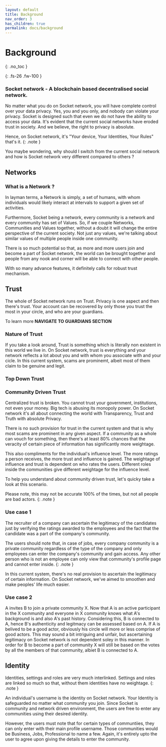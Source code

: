 ```yaml
---
layout: default
title: Background
nav_order: 3
has_children: true
permalink: docs/background
---
```

 
# Background
{: .no_toc }

{: .fs-26 .fw-100 }
### Socket network - A blockchain based decentralised social network. 

No matter what you do on Socket network, you will have complete control over your data privacy. Yes, you and you only, and nobody can violate your privacy. Socket is designed such that even we do not have the ability to access your data. It's evident that the current social networks have eroded trust in society. And we believe, the right to privacy is absolute. 

Hence, on Socket network, it's "Your device, Your Identities, Your Rules" that's it.
{: .note }

You maybe wondering, why should I switch from the current social network and how is Socket network very different compared to others ?

## Networks 

### What is a Network ? 

In layman terms, a Network is simply, a set of humans, with whom individuals would likely interact at intervals to support a given set of activities.

Furthermore, Socket being a network, every community is a network and every community has set of Values. So, if we couple Networks, Communities and Values together, without a doubt it will change the entire perspective of the current society. Not just any values, we're talking about similar values of multiple people inside one community. 

There is so much potential so that, as more and more users join and become a part of Socket network, the world can be brought together and people from any nook and corner will be able to connect with other people. 

With so many advance features, it definitely calls for robust trust mechanism. 

## Trust

The whole of Socket network runs on Trust. Privacy is one aspect and then there's trust. Your account can be recovered by only those you trust the most in your circle, and who are your guardians. 

To learn more **NAVIGATE TO GUARDIANS SECTION**

### Nature of Trust

If you take a look around, Trust is something which is literally non existent in this world we live in. On Socket network, trust is everything and your network reflects a lot about you and with whom you associate with and your cicle. In this current system, scams are prominemt, albeit most of them claim to be genuine and legit. 

### Top Down Trust

### Community Driven Trust

Centralized trust is broken. You cannot trust your government, institutions, not even your money. Big tech is abusing its monopoly power. On Socket network it's all about connecting the world with Transparency, Trust and Truth with absolute Privacy. 

There is no such provision for trust in the current system and that is why most scams are prominent in any given aspect. If a community as a whole can vouch for something, then there's at least 80% chances that the veracity of certain piece of information has significantly more weightage. 

This also compliments for the individual's influence level. The more ratings a person receives, the more trust and influence is gained. The weightage of influence and trust is dependent on who rates the users. Different roles inside the communities give different weightage for the influence level.

To help you understand about community driven trust, let's quicky take a look at this scenario. 

Please note, this may not be accurate 100% of the times, but not all people are bad actors. 
{: .note }

### Use case 1 

The recruiter of a company can ascertain the legitimacy of the candidates just by verifying the ratings awarded to the employees and the fact that the candidate was a part of the company's community. 

The users should note that, in case of jobs, every company community is a private community regardless of the type of the company and only employees can enter the company's community and gain access. Any other person who is not an employee can only view that community's profile page and cannot enter inside.
{: .note }

In this current system, there's no real provision to ascertain the legitimacy of certain information. On Socket network, we've aimed to smoothen and make peoples' life much easier.  

### Use case 2 

A invites B to join a private community X. Now that A is an active participant in the X community and everyone in X community knows what A's background is and also A's past history. Considering this, B is connected to A, hence B's authenticity and legitmacy can be assessed based on A. If A is belived to be a good actor, obviously his circle will more or less comprise of good actors. This may sound a bit intriguing and unfair, but ascertaining legitimacy on Socket network is not dependent soley in this manner. In order for B to become a part of community X will still be based on the votes by all the members of that community, albiet B is connected to A. 


## Identity

Identities, settings and roles are very much interlinked. Settings and roles are linked so much so that, without them identities have no weightage. 
{: .note }

An individual's username is the identity on Socket network. Your Identity is safeguarded no matter what community you join. Since Socket is community and network driven environment, the users are free to enter any communities using their desired identity. 

However, the users must note that for certain types of communtiies, they can only enter with their main profile username. Those communities would be Business, Jobs, Professional to name a few. Again, it's entirely upto the user to agree upon giving the details to enter the community.   






